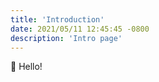 ```yaml
---
title: 'Introduction'
date: 2021/05/11 12:45:45 -0800
description: 'Intro page'
---
```



:wave: Hello!

